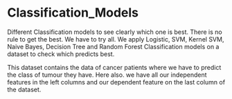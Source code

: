# Classification_Models

Different Classification models to see clearly which one is best.
There is no rule to get the best. We have to try all. 
We apply Logistic, SVM, Kernel SVM, Naive Bayes, Decision Tree and Random Forest Classification models on a dataset to check which predicts best.

This dataset contains the data of cancer patients where we have to predict the class of tumour they have.
Here also. we have all our independent features in the left columns and our dependent feature on the last column of the dataset.

